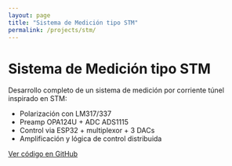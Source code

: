 ```yaml
---
layout: page
title: "Sistema de Medición tipo STM"
permalink: /projects/stm/
---
```


# Sistema de Medición tipo STM

Desarrollo completo de un sistema de medición por corriente túnel inspirado en STM:

- Polarización con LM317/337
- Preamp OPA124U + ADC ADS1115
- Control via ESP32 + multiplexor + 3 DACs
- Amplificación y lógica de control distribuida

[Ver código en GitHub](https://github.com/tuusuario/stm-control)
